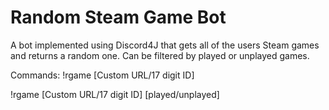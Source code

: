 # Random Steam Game Bot
A bot implemented using Discord4J that gets all of the users Steam games and returns a random one. Can be filtered by played or unplayed games.

Commands:
!rgame [Custom URL/17 digit ID]

!rgame [Custom URL/17 digit ID] [played/unplayed]
